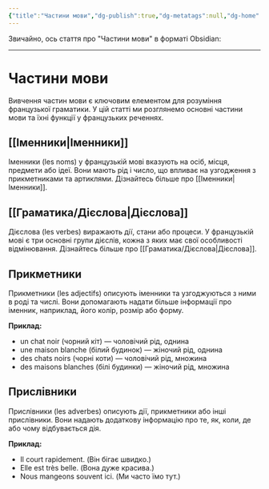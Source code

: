```yaml
---
{"title":"Частини мови","dg-publish":true,"dg-metatags":null,"dg-home":null,"permalink":"/gramatika/chastini-movi/","dgPassFrontmatter":true,"noteIcon":""}
---
```


Звичайно, ось стаття про "Частини мови" в форматі Obsidian:

---

# Частини мови

Вивчення частин мови є ключовим елементом для розуміння французької граматики. У цій статті ми розглянемо основні частини мови та їхні функції у французьких реченнях.

## [[Іменники\|Іменники]]

Іменники (les noms) у французькій мові вказують на осіб, місця, предмети або ідеї. Вони мають рід і число, що впливає на узгодження з прикметниками та артиклями. Дізнайтесь більше про [[Іменники\|Іменники]].

## [[Граматика/Дієслова\|Дієслова]]

Дієслова (les verbes) виражають дії, стани або процеси. У французькій мові є три основні групи дієслів, кожна з яких має свої особливості відмінювання. Дізнайтесь більше про [[Граматика/Дієслова\|Дієслова]].

## Прикметники

Прикметники (les adjectifs) описують іменники та узгоджуються з ними в роді та числі. Вони допомагають надати більше інформації про іменник, наприклад, його колір, розмір або форму.

**Приклад:**
- un chat noir (чорний кіт) — чоловічий рід, однина
- une maison blanche (білий будинок) — жіночий рід, однина
- des chats noirs (чорні коти) — чоловічий рід, множина
- des maisons blanches (білі будинки) — жіночий рід, множина

## Прислівники

Прислівники (les adverbes) описують дії, прикметники або інші прислівники. Вони надають додаткову інформацію про те, як, коли, де або чому відбувається дія.

**Приклад:**
- Il court rapidement. (Він бігає швидко.)
- Elle est très belle. (Вона дуже красива.)
- Nous mangeons souvent ici. (Ми часто їмо тут.)

